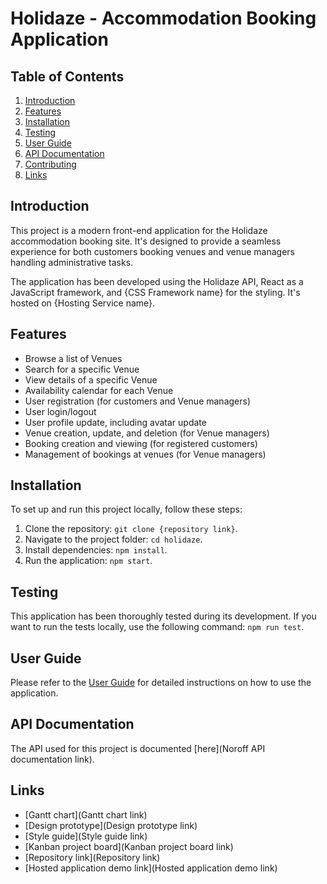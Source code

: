 # Holidaze -  Accommodation Booking Application

## Table of Contents

1. [Introduction](#introduction)
2. [Features](#features)
3. [Installation](#installation)
4. [Testing](#testing)
5. [User Guide](#user-guide)
6. [API Documentation](#api-documentation)
7. [Contributing](#contributing)
8. [Links](#links)

## Introduction

This project is a modern front-end application for the Holidaze accommodation booking site. It's designed to provide a seamless experience for both customers booking venues and venue managers handling administrative tasks.

The application has been developed using the Holidaze API, React as a JavaScript framework, and {CSS Framework name} for the styling. It's hosted on {Hosting Service name}.

## Features

- Browse a list of Venues
- Search for a specific Venue
- View details of a specific Venue
- Availability calendar for each Venue
- User registration (for customers and Venue managers)
- User login/logout
- User profile update, including avatar update
- Venue creation, update, and deletion (for Venue managers)
- Booking creation and viewing (for registered customers)
- Management of bookings at venues (for Venue managers)

## Installation

To set up and run this project locally, follow these steps:

1. Clone the repository: `git clone {repository link}`.
2. Navigate to the project folder: `cd holidaze`.
3. Install dependencies: `npm install`.
4. Run the application: `npm start`.

## Testing

This application has been thoroughly tested during its development. If you want to run the tests locally, use the following command: `npm run test`.

## User Guide

Please refer to the [User Guide](./USER_GUIDE.md) for detailed instructions on how to use the application.

## API Documentation

The API used for this project is documented [here](Noroff API documentation link).

## Links

- [Gantt chart](Gantt chart link)
- [Design prototype](Design prototype link)
- [Style guide](Style guide link)
- [Kanban project board](Kanban project board link)
- [Repository link](Repository link)
- [Hosted application demo link](Hosted application demo link)
